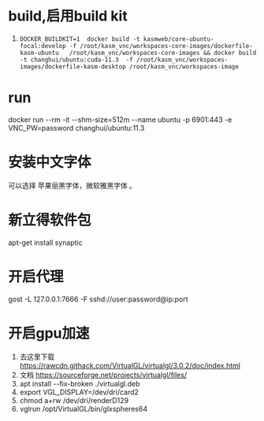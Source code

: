 # build,启用build kit

1. `DOCKER_BUILDKIT=1  docker build -t kasmweb/core-ubuntu-focal:develop -f /root/kasm_vnc/workspaces-core-images/dockerfile-kasm-ubuntu   /root/kasm_vnc/workspaces-core-images && docker build -t changhui/ubuntu:cuda-11.3  -f /root/kasm_vnc/workspaces-images/dockerfile-kasm-desktop /root/kasm_vnc/workspaces-image`

# run
 docker run --rm -it --shm-size=512m --name ubuntu -p 6901:443  -e VNC_PW=password changhui/ubuntu:11.3

# 安装中文字体
可以选择 苹果丽黑字体，微软雅黑字体
。


# 新立得软件包
apt-get install synaptic

# 开启代理
gost -L 127.0.0.1:7666 -F  sshd://user:password@ip:port

# 开启gpu加速
1. 去这里下载  https://rawcdn.githack.com/VirtualGL/virtualgl/3.0.2/doc/index.html
2. 文档 https://sourceforge.net/projects/virtualgl/files/
3. apt install --fix-broken  ./virtualgl.deb
4. export VGL_DISPLAY=/dev/dri/card2
5. chmod a+rw /dev/dri/renderD129
6. vglrun /opt/VirtualGL/bin/glxspheres64
